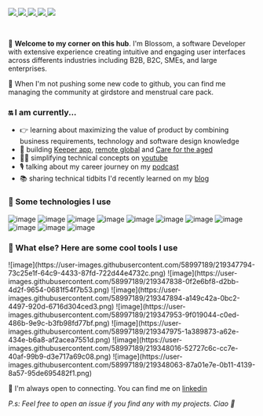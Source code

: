 <p align="center">

<a href="https://www.linkedin.com/in/blossom-babalola/"><img src="https://img.shields.io/badge/LinkedIn-0077B5?style=for-the-badge&logo=linkedin&logoColor=white"/> </a>
 <a href="https://www.youtube.com/channel/UCWqoKQfyZTTLUd4t8yBT57g"><img src="https://img.shields.io/badge/-yotube-red?style=for-the-badge&logo=youtube&logoColor=white"/> </a>
  <a href="https://anchor.fm/trant"><img src="https://img.shields.io/badge/-podcast-blue?style=for-the-badge&logo=anchor&logoColor=white"/> </a>
  <a href="https://blossom.hashnode.dev/"><img src="https://img.shields.io/badge/-blog-lightgrey?style=for-the-badge&logo=hashnode&logoColor=white"/> </a>
   <a href="https://twitter.com/BabalolaBlossom"><img src="https://img.shields.io/badge/Twitter-1DA1F2?style=for-the-badge&logo=twitter&logoColor=white"/> </a>
</p><br>

👋 **Welcome to my corner on this hub**. I'm Blossom, a software Developer with extensive experience creating intuitive and engaging user interfaces across differents industries including B2B, B2C, SMEs, and large enterprises. 

🏓 When I'm not pushing some new code to github, you can find me managing the community at girdstore and menstrual care pack.  

<h3> 🔛 I am currently... </h3>

- 👉 learning about maximizing the value of product by combining business requirements, technology and software design knowledge
- 🏨 building [Keeper app](), [remote global]() and [Care for the aged]()
- 👩‍💻 simplifying technical concepts on [youtube](https://www.youtube.com/channel/UCWqoKQfyZTTLUd4t8yBT57g)
- 🎙️ talking about my career journey on my [podcast](https://anchor.fm/trant)
- 📚 sharing technical tidbits I'd recently learned on my [blog](https://blossom.hashnode.dev/)

<h3> 🛬 Some technologies I use </h3>


![image](https://user-images.githubusercontent.com/58997189/219346892-2193306a-7b13-47c3-a903-29be98a37d70.png)
![image](https://user-images.githubusercontent.com/58997189/219346958-2fecf051-001b-4236-a8a9-af36d40f643d.png)
![image](https://user-images.githubusercontent.com/58997189/219346990-f932cfcd-d50d-4990-a7d8-8981ec83377d.png)
![image](https://user-images.githubusercontent.com/58997189/219347068-88497e33-b980-4fc4-98fa-31f496447a20.png)
![image](https://user-images.githubusercontent.com/58997189/219347149-433e30b1-aa53-4afc-9c56-71a2bbb9c595.png)
![image](https://user-images.githubusercontent.com/58997189/219347211-c82128c4-cca5-4d43-9e77-f22777660df2.png)
![image](https://user-images.githubusercontent.com/58997189/219347252-95ce204e-64b5-462b-b114-df0b997f294a.png)
![image](https://user-images.githubusercontent.com/58997189/219347329-2eee33c9-9cc9-49ad-9888-d9e546bf6592.png)
![image](https://user-images.githubusercontent.com/58997189/219347403-bd4e9b2f-da53-4cd7-80d2-41c3cc4890c7.png)
![image](https://user-images.githubusercontent.com/58997189/219347441-353bf261-15ae-48b5-a9db-d62ad90ea3e2.png)
![image](https://user-images.githubusercontent.com/58997189/219347731-e18e46b3-1775-4fad-9901-d1161243b744.png)


<h3> 🐳 What else? Here are some cool tools I use </h3>
![image](https://user-images.githubusercontent.com/58997189/219347794-73c25e1f-64c9-4433-87fd-722d44e4732c.png)
![image](https://user-images.githubusercontent.com/58997189/219347838-0f2e6bf8-d2bb-4d2f-9654-0681f54f7b53.png)
![image](https://user-images.githubusercontent.com/58997189/219347894-a149c42a-0bc2-4497-920d-6716d304ced3.png)
![image](https://user-images.githubusercontent.com/58997189/219347953-9f019044-c0ed-486b-9e9c-b3fb98fd77bf.png)
![image](https://user-images.githubusercontent.com/58997189/219347975-1a389873-a62e-434e-b6a8-af2acea7551d.png)
![image](https://user-images.githubusercontent.com/58997189/219348016-52727c6c-cc7e-40af-99b9-d3e717a69c08.png)
![image](https://user-images.githubusercontent.com/58997189/219348063-87a01e7e-0b11-4139-8a57-95de695482f1.png)




👐 I'm always open to connecting. You can find me on [linkedin]()

_P.s: Feel free to open an issue if you find any with my projects. Ciao 🍵_

